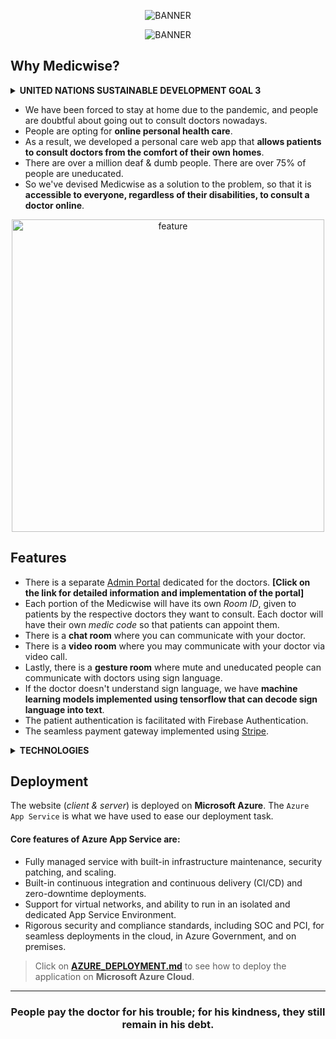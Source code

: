 <p align="center">
<img src="https://user-images.githubusercontent.com/77505989/198878121-f5116248-8b4c-4baa-8302-c9cd262baf7f.png" alt="BANNER" />
</p>

<p align="center">
<img src="https://user-images.githubusercontent.com/77505989/198878368-1302bf31-3600-4348-a585-076930aefae8.png" alt="BANNER" />
</p>

## Why Medicwise?

<details>
  <summary><b>UNITED NATIONS SUSTAINABLE DEVELOPMENT GOAL 3</b></summary>
  
<br />

<p align="center">
<img src="https://user-images.githubusercontent.com/77505989/201485984-61b87f3b-7717-4d8f-91e8-f71e15fe3b09.jpg" alt="UNSDG" />
</p>

<p align="center">Ensuring healthy lives and promoting well-being at all ages is essential to sustainable development. The COVID-19 pandemic continues to spread human suffering.</p>

### Facts & Figures
- In 2020 and 2021, 14.9 million people were estimated to have died due to COVID-19 and its impact on health systems and society.
- Interruptions in essential health services were reported in 92 per cent of 129 countries surveyed at the end of 2021.
- As of May 2022, more than 80 per cent of people had received at least one dose of a vaccine in high-income countries but the proportion is only about 17 per cent in low-income countries.
- Between January 2020 and May 2021, the pandemic may have claimed the lives of 115,500 health and care workers worldwide.
- 7 million children missed out on vaccinations in 2020, 3.7 million more than in 2019 and the highest number since 2005.
- 1 million older children did not receive vaccines through the routine immunization programme in 2020, an increase from 13.6 million in 2019.

### Goals
- 3.1 By 2030, reduce the global maternal mortality ratio to less than 70 per 100,000 live births.
- 3.2 By 2030, end preventable deaths of newborns and children under 5 years of age, with all countries aiming to reduce neonatal mortality to at least as low as 12 per 1,000 live births and under-5 mortality to at least as low as 25 per 1,000 live births.
- 3.3 By 2030, end the epidemics of AIDS, tuberculosis, malaria and neglected tropical diseases and combat hepatitis, water-borne diseases and other communicable diseases.
- 3.4 By 2030, reduce by one third premature mortality from non-communicable diseases through prevention and treatment and promote mental health and well-being.
- 3.5 Strengthen the prevention and treatment of substance abuse, including narcotic drug abuse and harmful use of alcohol.

  <br />
  
</details>

- We have been forced to stay at home due to the pandemic, and people are doubtful about going out to consult doctors nowadays.
- People are opting for **online personal health care**.
- As a result, we developed a personal care web app that **allows patients to consult doctors from the comfort of their own homes**.
- There are over a million deaf & dumb people. There are over 75% of people are uneducated. 
- So we've devised Medicwise as a solution to the problem, so that it is **accessible to everyone, regardless of their disabilities, to consult a doctor online**.

<p align="center">
  <img src="https://user-images.githubusercontent.com/77505989/198884367-89ab757c-668f-45b5-b112-b1ac2e300dc5.jpg" alt="feature" height="500" />
</p>

## Features
- There is a separate <a href="https://github.com/kartikmehta8/medicwise/tree/main/admin-portal">Admin Portal</a> dedicated for the doctors. **[Click on the link for detailed information and implementation of the portal]**
- Each portion of the Medicwise will have its own *Room ID*, given to patients by the respective doctors they want to consult. Each doctor will have their own *medic code* so that patients can appoint them.
- There is a **chat room** where you can communicate with your doctor.
- There is a **video room** where you may communicate with your doctor via video call.
- Lastly, there is a **gesture room** where mute and uneducated people can communicate with doctors using sign language.
- If the doctor doesn't understand sign language, we have **machine learning models implemented using tensorflow that can decode sign language into text**.
- The patient authentication is facilitated with Firebase Authentication.
- The seamless payment gateway implemented using <a href="https://stripe.com/en-in">Stripe</a>.

<details>
<summary><b>TECHNOLOGIES</b></summary>

<br />

|               |                |              |
| ------------- |:--------------:| ------------:|
| HTML          | SCSS           | Javascript   |
| ReactJS       | NodeJS         | ExpressJS    |
| TailwindCSS   | Bootstrap      | MaterialUI   |
| Firebase      | Solidity       | Stripe       |
| SocketIO      | Netlify        | TensorflowJS |
| Azure         | Github Actions | App Service  |
|               |                |              |

</details>

## Deployment
The website (*client & server*) is deployed on **Microsoft Azure**. The `Azure App Service` is what we have used to ease our deployment task.

#### Core features of Azure App Service are:
- Fully managed service with built-in infrastructure maintenance, security patching, and scaling.
- Built-in continuous integration and continuous delivery (CI/CD) and zero-downtime deployments.
- Support for virtual networks, and ability to run in an isolated and dedicated App Service Environment.
- Rigorous security and compliance standards, including SOC and PCI, for seamless deployments in the cloud, in Azure Government, and on premises.

> Click on <a href="https://github.com/kartikmehta8/medicwise/blob/main/AZURE_DEPLOYMENT.md">**AZURE_DEPLOYMENT.md**</a> to see how to deploy the application on **Microsoft Azure Cloud**.

<!--
## Run Locally
- Fork the repository.
- Clone repository to your local system.
- Install require node_modules using `npm install`.
- Open server-end in command prompt and execute `npm start` command.
- Open client-end in command prompt and execute `npm start` command.
- Open admin-portal in command prompt and execute `npm start` command.
-->

<hr />

<h3 align="center">
People pay the doctor for his trouble; for his kindness, they still remain in his debt.
</h3>
